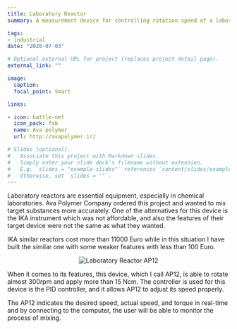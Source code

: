 ```yaml
---
title: Laboratory Reactor
summary: A measurement device for controlling rotation speed of a laboratory reactor and monitor its torque in real time for Ava Polymer Company.

tags:
- industrial
date: "2020-07-03"

# Optional external URL for project (replaces project detail page).
external_link: ""

image:
  caption:
  focal_point: Smart

links:

- icon: battle-net
  icon_pack: fab
  name: Ava polymer
  url: http://avapolymer.ir/

# Slides (optional).
#   Associate this project with Markdown slides.
#   Simply enter your slide deck's filename without extension.
#   E.g. `slides = "example-slides"` references `content/slides/example-slides.md`.
#   Otherwise, set `slides = ""`.
---
```


Laboratory reactors are essential equipment, especially in chemical laboratories. Ava Polymer Company ordered this project and wanted to mix target substances more accurately. One of the alternatives for this device is the IKA instrument which was not affordable, and also the features of their target device were not the same as what they wanted.

IKA similar reactors cost more than 11000 Euro while in this situation I have built the similar one with some weaker features with less than 100 Euro.

<p align="center"><a><img src="https://www.lambertmech.ir/project/pmdc/pmdc-setup.png" alt="Laboratory Reactor AP12"></a></p>

When it comes to its features, this device, which I call AP12, is able to rotate almost 300rpm and apply more than 15 Ncm. The controller is used for this device is the PID controller, and it allows AP12 to adjust its speed properly.

The AP12 indicates the desired speed, actual speed, and torque in real-time and by connecting to the computer, the user will be able to monitor the process of mixing.

